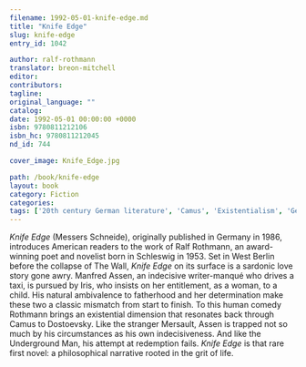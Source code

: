 ```yaml
---
filename: 1992-05-01-knife-edge.md
title: "Knife Edge"
slug: knife-edge
entry_id: 1042

author: ralf-rothmann
translator: breon-mitchell
editor: 
contributors: 
tagline: 
original_language: ""
catalog: 
date: 1992-05-01 00:00:00 +0000 
isbn: 9780811212106
isbn_hc: 9780811212045
nd_id: 744

cover_image: Knife_Edge.jpg

path: /book/knife-edge
layout: book
category: Fiction
categories: 
tags: ['20th century German literature', 'Camus', 'Existentialism', 'German Poetry', 'Philosophical novel', 'Psychological novel', 'Translated from German', 'West Berlin']
---
```

*Knife Edge* (Messers Schneide), originally published in Germany in 1986, introduces American readers to the work of Ralf Rothmann, an award-winning poet and novelist born in Schleswig in 1953. Set in West Berlin before the collapse of The Wall, *Knife Edge* on its surface is a sardonic love story gone awry. Manfred Assen, an indecisive writer-manqué who drives a taxi, is pursued by Iris, who insists on her entitlement, as a woman, to a child. His natural ambivalence to fatherhood and her determination make these two a classic mismatch from start to finish. To this human comedy Rothmann brings an existential dimension that resonates back through Camus to Dostoevsky. Like the stranger Mersault, Assen is trapped not so much by his circumstances as his own indecisiveness. And like the Underground Man, his attempt at redemption fails. *Knife Edge* is that rare first novel: a philosophical narrative rooted in the grit of life.






